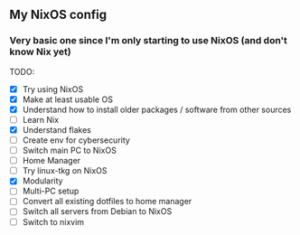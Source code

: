 ## My NixOS config

### Very basic one since I'm only starting to use NixOS (and don't know Nix yet)

TODO:
- [x] Try using NixOS
- [x] Make at least usable OS
- [x] Understand how to install older packages / software from other sources
- [ ] Learn Nix
- [x] Understand flakes
- [ ] Create env for cybersecurity
- [ ] Switch main PC to NixOS
- [ ] Home Manager
- [ ] Try linux-tkg on NixOS
- [x] Modularity
- [ ] Multi-PC setup
- [ ] Convert all existing dotfiles to home manager
- [ ] Switch all servers from Debian to NixOS
- [ ] Switch to nixvim